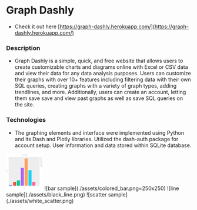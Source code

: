 # Graph Dashly

* Check it out here [https://graph-dashly.herokuapp.com/](https://graph-dashly.herokuapp.com/)

### Description
* Graph Dashly is a simple, quick, and free website that allows users to create customizable charts and diagrams online with Excel or CSV data and view their data for any data analysis purposes. Users can customize their graphs with over 10+ features including filtering data with their own SQL queries, creating graphs with a variety of graph types, adding trendlines, and more. Additionally, users can create an account, letting them save save and view past graphs as well as save SQL queries on the site.

### Technologies
* The graphing elements and interface were implemented using Python and its Dash and Plotly libraries. Utilized the dash-auth package for account setup. User information and data stored within SQLite database.

<img src="./assets/colored_bar.png" width="100" height="100">
![bar sample](./assets/colored_bar.png=250x250) ![line sample](./assets/black_line.png) ![scatter sample](./assets/white_scatter.png)
